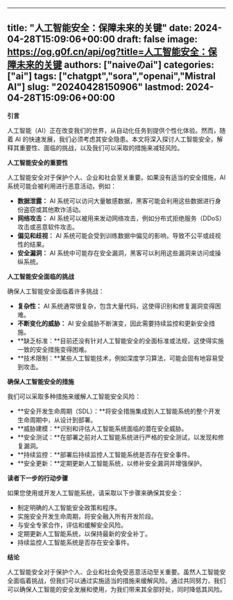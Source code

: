 
---
title: "人工智能安全：保障未来的关键"
date: 2024-04-28T15:09:06+00:00
draft: false
image: https://og.g0f.cn/api/og?title=人工智能安全：保障未来的关键
authors: ["naiveのai"]
categories: ["ai"]
tags: ["chatgpt","sora","openai","Mistral AI"]
slug: "20240428150906"
lastmod: 2024-04-28T15:09:06+00:00
---
**引言**

人工智能（AI）正在改变我们的世界，从自动化任务到提供个性化体验。然而，随着 AI 的快速发展，我们必须考虑其安全隐患。本文将深入探讨人工智能安全，解释其重要性、面临的挑战，以及我们可以采取的措施来减轻风险。

**人工智能安全的重要性**

人工智能安全对于保护个人、企业和社会至关重要。如果没有适当的安全措施，AI 系统可能会被利用进行恶意活动，例如：

* **数据泄露：** AI 系统可以访问大量敏感数据，黑客可能会利用这些数据进行身份盗窃或其他欺诈活动。
* **网络攻击：** AI 系统可以被用来发动网络攻击，例如分布式拒绝服务（DDoS）攻击或恶意软件攻击。
* **偏见和歧视：** AI 系统可能会受到训练数据中偏见的影响，导致不公平或歧视性的结果。
* **安全漏洞：** AI 系统中可能存在安全漏洞，黑客可以利用这些漏洞来访问或操纵系统。

**人工智能安全面临的挑战**

确保人工智能安全面临着许多挑战：

* **复杂性：** AI 系统通常很复杂，包含大量代码，这使得识别和修复漏洞变得困难。
* **不断变化的威胁：** AI 安全威胁不断演变，因此需要持续监控和更新安全措施。
* **缺乏标准：**目前还没有针对人工智能安全的全面标准或法规，这使得实施一致的安全措施变得困难。
* **技术限制：**某些人工智能技术，例如深度学习算法，可能会固有地容易受到攻击。

**确保人工智能安全的措施**

我们可以采取多种措施来缓解人工智能安全风险：

* **安全开发生命周期（SDL）：**将安全措施集成到人工智能系统的整个开发生命周期中，从设计到部署。
* **威胁建模：**识别和评估人工智能系统面临的潜在安全威胁。
* **安全测试：**在部署之前对人工智能系统进行严格的安全测试，以发现和修复漏洞。
* **持续监控：**部署后持续监控人工智能系统是否存在安全事件。
* **安全更新：**定期更新人工智能系统，以修补安全漏洞并增强保护。

**读者下一步的行动步骤**

如果您使用或开发人工智能系统，请采取以下步骤来确保其安全：

* 制定明确的人工智能安全政策和程序。
* 实施安全开发生命周期，将安全融入所有开发阶段。
* 与安全专家合作，评估和缓解安全风险。
* 定期更新人工智能系统，以保持最新的安全补丁。
* 持续监控人工智能系统是否存在安全事件。

**结论**

人工智能安全对于保护个人、企业和社会免受恶意活动至关重要。虽然人工智能安全面临着挑战，但我们可以通过实施适当的措施来缓解风险。通过共同努力，我们可以确保人工智能的安全发展和使用，为我们带来其全部好处，同时降低其风险。
